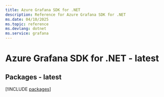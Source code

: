 ```yaml
---
title: Azure Grafana SDK for .NET
description: Reference for Azure Grafana SDK for .NET
ms.date: 04/10/2025
ms.topic: reference
ms.devlang: dotnet
ms.service: grafana
---
```

# Azure Grafana SDK for .NET - latest
## Packages - latest
[!INCLUDE [packages](grafana-index.md)]